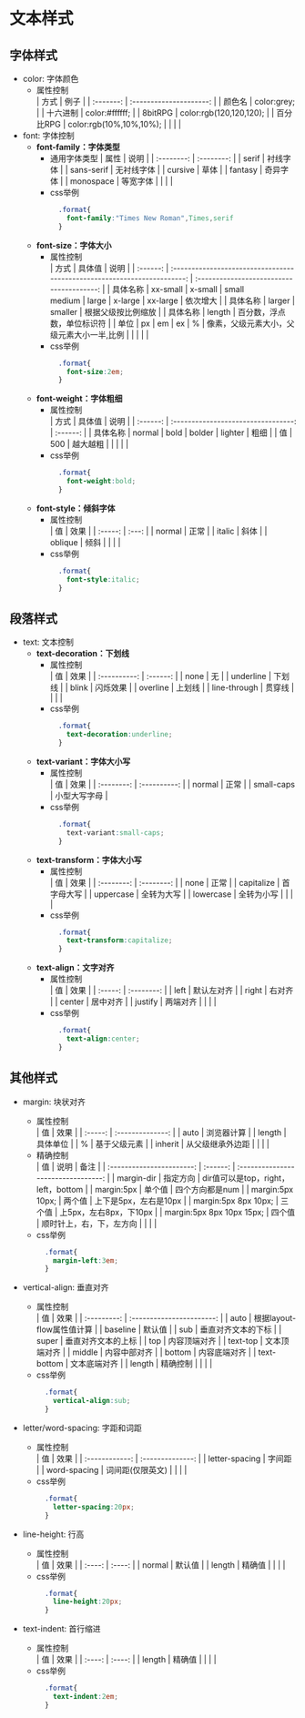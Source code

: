 <link rel="stylesheet"  href="style.css">

<h1> 文本样式 </h1>

<h2> 字体样式 </h2>

- <span class="main-title">color: 字体颜色</span>
  - 属性控制  
    |   方式    |          例子           |
    | :-------: | :---------------------: |
    |  颜色名   |       color:grey;       |
    | 十六进制  |     color:#ffffff;      |
    |  8bitRPG  | color:rgb(120,120,120); |
    | 百分比RPG | color:rgb(10%,10%,10%); |
    |           |                         |
- <span class="main-title">font: 字体控制</span>
  - **font-family：字体类型**
    - 通用字体类型
        |    属性    |    说明    |
        | :--------: | :--------: |
        |   serif    |  衬线字体  |
        | sans-serif | 无衬线字体 |
        |  cursive   |    草体    |
        |  fantasy   |  奇异字体  |
        | monospace  |  等宽字体  |
        |            |            |
    - css举例  
        ```css
          .format{
            font-family:"Times New Roman",Times,serif
          }  
        ```
  - **font-size：字体大小**
    - 属性控制  
        |   方式   |                                  具体值                                  |                   说明                    |
        | :------: | :----------------------------------------------------------------------: | :---------------------------------------: |
        | 具体名称 | xx-small \| x-small \| small <br> medium \| large \| x-large \| xx-large |                 依次增大                  |
        | 具体名称 |                            larger \| smaller                             |            根据父级按比例缩放             |
        | 具体名称 |                                  length                                  |        百分数，浮点数，单位标识符         |
        |   单位   |                           px \| em \| ex \| %                            | 像素，父级元素大小，父级元素大小一半,比例 |
        |          |                                                                          |                                           |
    - css举例  
        ```css
          .format{
            font-size:2em;
          }  
        ```
  - **font-weight：字体粗细**
    - 属性控制  
        |   方式   |               具体值                |   说明   |
        | :------: | :---------------------------------: | :------: |
        | 具体名称 | normal \| bold \| bolder \| lighter |   粗细   |
        |    值    |                 500                 | 越大越粗 |
        |          |                                     |          |
    - css举例  
        ```css
          .format{
            font-weight:bold;
          }  
        ```
  - **font-style：倾斜字体**
    - 属性控制  
        |   值    | 效果  |
        | :-----: | :---: |
        | normal  | 正常  |
        | italic  | 斜体  |
        | oblique | 倾斜  |
        |         |       |
    - css举例  
        ```css
          .format{
            font-style:italic;
          }  
        ```

<h2> 段落样式 </h2>

- <span class="main-title">text: 文本控制</span>
  - **text-decoration：下划线**
    - 属性控制  
        |      值      |   效果   |
        | :----------: | :------: |
        |     none     |    无    |
        |  underline   |  下划线  |
        |    blink     | 闪烁效果 |
        |   overline   |  上划线  |
        | line-through |  贯穿线  |
        |              |          |
    - css举例  
        ```css
          .format{
            text-decoration:underline;
          }  
        ```
  - **text-variant：字体大小写**
    - 属性控制  
        |     值     |     效果     |
        | :--------: | :----------: |
        |   normal   |     正常     |
        | small-caps | 小型大写字母 |
    - css举例  
        ```css
          .format{
            text-variant:small-caps;
          }  
        ```
  - **text-transform：字体大小写**
    - 属性控制  
        |     值     |    效果    |
        | :--------: | :--------: |
        |    none    |    正常    |
        | capitalize | 首字母大写 |
        | uppercase  | 全转为大写 |
        | lowercase  | 全转为小写 |
        |            |            |
    - css举例  
        ```css
          .format{
            text-transform:capitalize;
          }  
        ```
  - **text-align：文字对齐**
    - 属性控制  
        |   值    |    效果    |
        | :-----: | :--------: |
        |  left   | 默认左对齐 |
        |  right  |   右对齐   |
        | center  |  居中对齐  |
        | justify |  两端对齐  |
        |         |            |
    - css举例  
        ```css
          .format{
            text-align:center;
          }  
        ```

<h2> 其他样式 </h2>

- <span class="main-title">margin: 块状对齐</span>
  - 属性控制    
    |   值    |       效果       |
    | :-----: | :--------------: |
    |  auto   |    浏览器计算    |
    | length  |     具体单位     |
    |    %    |   基于父级元素   |
    | inherit | 从父级继承外边距 |
    |         |                  |
  - 精确控制  
    |            值             |   说明   |                备注                 |
    | :-----------------------: | :------: | :---------------------------------: |
    |        margin-dir         | 指定方向 | dir值可以是top，right，left，bottom |
    |        margin:5px         |  单个值  |           四个方向都是num           |
    |     margin:5px 10px;      |  两个值  |        上下是5px，左右是10px        |
    |   margin:5px 8px 10px;    |  三个值  |       上5px，左右8px，下10px        |
    | margin:5px 8px 10px 15px; |  四个值  |      顺时针上，右，下，左方向       |
    |                           |          |
  - css举例  
    ```css
      .format{
        margin-left:3em;
      }  
    ```   

- <span class="main-title">vertical-align: 垂直对齐</span>
  - 属性控制    
    |     值      |           效果            |
    | :---------: | :-----------------------: |
    |    auto     | 根据layout-flow属性值计算 |
    |  baseline   |          默认值           |
    |     sub     |    垂直对齐文本的下标     |
    |    super    |    垂直对齐文本的上标     |
    |     top     |       内容顶端对齐        |
    |  text-top   |       文本顶端对齐        |
    |   middle    |       内容中部对齐        |
    |   bottom    |       内容底端对齐        |
    | text-bottom |       文本底端对齐        |
    |   length    |         精确控制          |
    |             |                           |
  - css举例  
    ```css
      .format{
        vertical-align:sub;
      }  
    ```   

- <span class="main-title">letter/word-spacing: 字距和词距</span>
  - 属性控制    
    |       值       |       效果       |
    | :------------: | :--------------: |
    | letter-spacing |      字间距      |
    |  word-spacing  | 词间距(仅限英文) |
    |                |                  |
  - css举例  
    ```css
      .format{
        letter-spacing:20px;
      }  
    ```   

- <span class="main-title">line-height: 行高</span>
  - 属性控制    
    |   值   |  效果  |
    | :----: | :----: |
    | normal | 默认值 |
    | length | 精确值 |
    |        |        |
  - css举例  
    ```css
      .format{
        line-height:20px;
      }  
    ```   

- <span class="main-title">text-indent: 首行缩进</span>
  - 属性控制    
    |   值   |  效果  |
    | :----: | :----: |
    | length | 精确值 |
    |        |        |
  - css举例  
    ```css
      .format{
        text-indent:2em;
      }  
    ```  